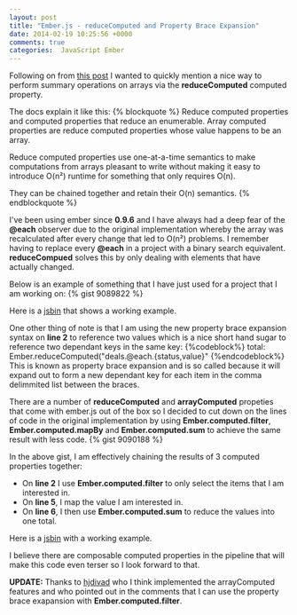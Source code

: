```yaml
---
layout: post
title: "Ember.js - reduceComputed and Property Brace Expansion"
date: 2014-02-19 10:25:56 +0000
comments: true
categories:  JavaScript Ember
---
```

<!--https://github.com/emberjs/ember.js/pull/2711-->
Following on from <a href="http://www.thesoftwaresimpleton.com/blog/2014/02/04/array-computed/" target="_blank">this post</a> I wanted to quickly mention a nice way to perform summary operations on arrays via the **reduceComputed** computed property.

The docs explain it like this:
{% blockquote %}
Reduce computed properties and computed properties that reduce an enumerable. 
Array computed properties are reduce computed properties whose value happens
to be an array.

Reduce computed properties use one-at-a-time semantics to make computations
from arrays pleasant to write without making it easy to introduce O(n²)
runtime for something that only requires O(n).

They can be chained together and retain their O(n) semantics.
{% endblockquote %}

I've been using ember since **0.9.6** and I have always had a deep fear of the **@each** observer due to the original implementation whereby the array was recalculated after every change that led to O(n²) problems.  I remember having to replace every **@each** in a project with a binary search equivalent.  **reduceCompued** solves this by only dealing with elements that have actually changed.

Below is an example of something that I have just used for a project that I am working on:
{% gist 9089822 %}

Here is a <a href="http://jsbin.com/ilosel/46/edit" target="_blank">jsbin</a> that shows a working example.

One other thing of note is that I am using the new property brace expansion syntax on **line 2** to reference two values which is a nice short hand sugar to reference two dependant keys in the same key:
{%codeblock%}
total: Ember.reduceComputed("deals.@each.{status,value}"
{%endcodeblock%}
This is known as property brace expansion and is so called because it will expand out to form a new dependant key for each item in the comma delimmited list between the braces.

There are a number of **reduceComputed** and **arrayComputed** propeties that come with ember.js out of the box so I decided to cut down on the lines of code in the original implementation by using **Ember.computed.filter**, **Ember.computed.mapBy** and **Ember.computed.sum** to achieve the same result with less code.
{% gist 9090188 %}

In the above gist, I am effectively chaining the results of 3 computed properties together:

- On **line 2** I use **Ember.computed.filter** to only select the items that I am interested in.
- On **line 5**, I map the value I am interested in.
- On **line 6**, I then use **Ember.computed.sum** to reduce the values into one total.

Here is a <a href="http://jsbin.com/ilosel/58/edit" target="_blank">jsbin</a> with a working example.

I believe there are composable computed properties in the pipeline that will make this code even terser so I look forward to that.

**UPDATE:** Thanks to <a href="https://twitter.com/hjdivad" target="_blank">hjdivad</a> who I think implemented the arrayComputed features and who pointed out in the comments that I can use the property brace exapansion with **Ember.computed.filter**.



